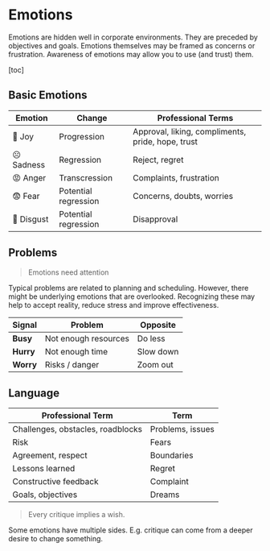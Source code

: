 # Emotions

Emotions are hidden well in corporate environments. They are preceded by objectives and goals. Emotions themselves may be framed as concerns or frustration. Awareness of emotions may allow you to use (and trust) them.

[toc]

## Basic Emotions

| Emotion   | Change               | Professional Terms                                |
| --------- | -------------------- | ------------------------------------------------- |
| 🙂 Joy     | Progression          | Approval, liking, compliments, pride, hope, trust |
| ☹️ Sadness | Regression           | Reject, regret                                    |
| 😡 Anger   | Transcression        | Complaints, frustration                           |
| 😨 Fear    | Potential regression | Concerns, doubts, worries                         |
| 🤢 Disgust | Potential regression | Disapproval                                       |



## Problems

> Emotions need attention

Typical problems are related to planning and scheduling. However, there might be underlying emotions that are overlooked. Recognizing these may help to accept reality, reduce stress and improve effectiveness. 

| Signal    | Problem              | Opposite  |
| --------- | -------------------- | --------- |
| **Busy**  | Not enough resources | Do less   |
| **Hurry** | Not enough time      | Slow down |
| **Worry** | Risks / danger       | Zoom out  |



## Language

| Professional Term                 | Term             |
| --------------------------------- | ---------------- |
| Challenges, obstacles, roadblocks | Problems, issues |
| Risk                              | Fears            |
| Agreement, respect                | Boundaries       |
| Lessons learned                   | Regret           |
| Constructive feedback             | Complaint        |
| Goals, objectives                 | Dreams           |



> Every critique implies a wish.

Some emotions have multiple sides. E.g. critique can come from a deeper desire to change something.